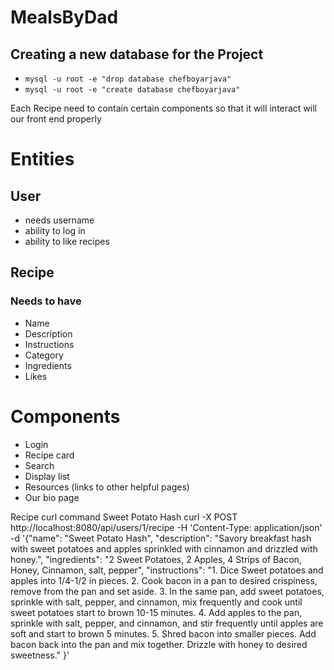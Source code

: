 # MealsByDad


## Creating a new database for the Project
* `mysql -u root -e "drop database chefboyarjava"`
* `mysql -u root -e "create database chefboyarjava"`

Each Recipe need to contain certain components so that it will interact will our front end properly

# Entities
## User
- needs username 
- ability to log in
- ability to like recipes
## Recipe
### Needs to have
- Name
- Description
- Instructions
- Category
- Ingredients
- Likes

# Components

- Login
- Recipe card
- Search
- Display list
- Resources (links to other helpful pages)
- Our bio page


Recipe curl command
Sweet Potato Hash
curl -X POST http://localhost:8080/api/users/1/recipe -H 'Content-Type: application/json' -d '{"name": "Sweet Potato Hash", "description": "Savory breakfast hash with sweet potatoes and apples sprinkled with cinnamon and drizzled with honey.", "ingredients": "2 Sweet Potatoes, 2 Apples, 4 Strips of Bacon, Honey, Cinnamon, salt, pepper", "instructions": "1. Dice Sweet potatoes and apples into 1/4-1/2 in pieces. 2. Cook bacon in a pan to desired crispiness, remove from the pan and set aside. 3. In the same pan, add sweet potatoes, sprinkle with salt, pepper, and cinnamon, mix frequently and cook until sweet potatoes start to brown 10-15 minutes. 4. Add apples to the pan, sprinkle with salt, pepper, and cinnamon, and stir frequently until apples are soft and start to brown 5 minutes. 5. Shred bacon into smaller pieces. Add bacon back into the pan and mix together. Drizzle with honey to desired sweetness." }'

